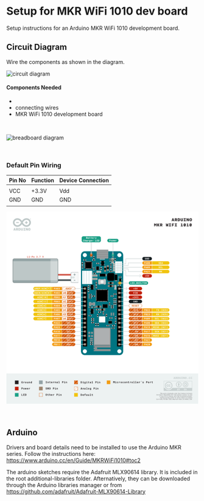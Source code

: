 # Setup for MKR WiFi 1010 dev board

<!-- #TODO add circuit diagrams and library info -->
Setup instructions for an Arduino MKR WiFi 1010 development board.

## Circuit Diagram
Wire the components as shown in the diagram.

![circuit diagram](assets/...)

#### Components Needed
* 
* connecting wires
* MKR WiFi 1010 development board

<br />

![breadboard diagram](assets/...)

<br />

### Default Pin Wiring

| Pin No | Function | Device Connection |
| --- | --- | --- |
|  |  |  |
| VCC | +3.3V | Vdd |
| GND | GND | GND |
|  |  |  |

![pin diagram](assets/Pinout-MKRwifi1010_latest.png)

<br>

## Arduino

Drivers and board details need to be installed to use the Arduino MKR series. Follow the instructions here: https://www.arduino.cc/en/Guide/MKRWiFi1010#toc2

The arduino sketches require the Adafruit MLX90614 library. It is included in the root additional-libraries folder. Afternatively, they can be downloaded through the Arduino libraries manager or from https://github.com/adafruit/Adafruit-MLX90614-Library
